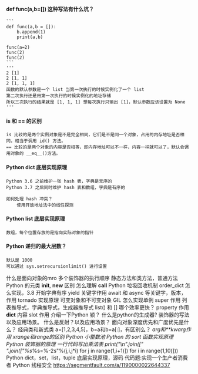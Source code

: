#### def func(a,b=[]) 这种写法有什么坑？

    ```
    def func(a,b = []):
        b.append(1)
        print(a,b)

    func(a=2)
    func(2)
    func(2)
    ```
    '''
    2 [1]
    2 [1, 1]
    2 [1, 1, 1]
    函数的默认参数是一个 list 当第一次执行的时候实例化了一个 list
    第二次执行还是用第一次执行的时候实例化的地址存储
    所以三次执行的结果就是 [1, 1, 1] 想每次执行只输出 [1]，默认参数应该设置为 None
    '''

#### is 和 == 的区别

    is 比较的是两个实例对象是不是完全相同，它们是不是同一个对象，占用的内存地址是否相同，相当于调用 id() 方法。
    == 比较的是两个对象的内容是否相等，即内存地址可以不一样，内容一样就可以了，默认会调用对象的 __eq__()方法。

#### Python dict 底层实现原理

    Python 3.6 之前维护一张 hash 表，字典是无序的
    Python 3.7 之后同时维护 hash 表和数组，字典是有序的

    如何处理 hash 冲突？
        使用开放地址法中的线性探测

#### Python list 底层实现原理

    数组，每个位置存放的是指向实际对象的指针

#### Python 递归的最大层数？

    默认是 1000
    可以通过 sys.setrecursionlimit() 进行设置


什么是面向对象的mro
多个装饰器的执行顺序
静态方法和类方法，普通方法
Python 的元类
__init__, __new__ 区别
怎么理解 __call__
Python 垃圾回收机制
order_dict 怎么实现，3.8 开始字典有序
yield 关键字作用
await 和 async 等关键字，版本，作用
tornado 实现原理
可变对象和不可变对象
GIL
怎么实现单例
super 作用
列表推导式，字典推导式，生成器推导式
list() 和 [] 哪个效率更快？
property 作用
__dict__ 内容
slot 作用
介绍一下Python 锁？
什么是python的生成器?
装饰器的写法以及应用场景。
什么是反射？以及应用场景？
面向对象深度优先和广度优先是什么？
经典类和新式类
a=[1,2,3,4,5]，b=a和b=a[:]，有区别么？
 *arg和**kwarg作用
xrange和range的区别
Python 小整数池
Python 的 sort 函数实现原理
Python 装饰器的原理
一行代码写出乘法表
    print("\n".join([" ".join(["%s*%s=%-2s"%(j,i,j*i) for j in range(1,i+1)]) for i in range(1,10)]))
Python dict，set，list，tuple 底层实现原理，源码
代码题:实现一个生产者消费者
Python 线程安全
    https://segmentfault.com/a/1190000022644337













